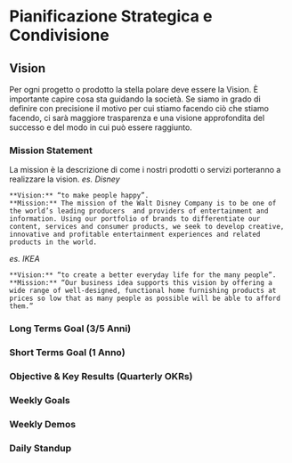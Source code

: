 # Pianificazione Strategica e Condivisione

## Vision
Per ogni progetto o prodotto la stella polare deve essere la Vision.
È importante capire cosa sta guidando la società. Se siamo in grado di definire con precisione il motivo per cui stiamo facendo ciò che stiamo facendo, ci sarà maggiore trasparenza e una visione approfondita del successo e del modo in cui può essere raggiunto.

### Mission Statement
La mission è la descrizione di come i nostri prodotti o servizi porteranno a realizzare la vision.
_es. Disney_
``` 
**Vision:** “to make people happy”.
**Mission:** The mission of the Walt Disney Company is to be one of the world’s leading producers  and providers of entertainment and information. Using our portfolio of brands to differentiate our content, services and consumer products, we seek to develop creative, innovative and profitable entertainment experiences and related products in the world.
```

_es. IKEA_
``` 
**Vision:** “to create a better everyday life for the many people”.
**Mission:** “Our business idea supports this vision by offering a wide range of well-designed, functional home furnishing products at prices so low that as many people as possible will be able to afford them.”
```

### Long Terms Goal (3/5 Anni)


### Short Terms Goal (1 Anno)

### Objective & Key Results (Quarterly OKRs)

### Weekly Goals

### Weekly Demos

### Daily Standup

